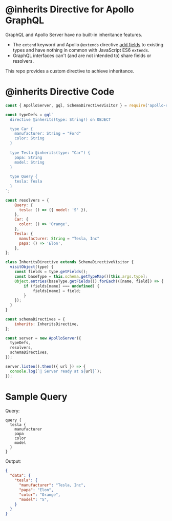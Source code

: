 # @inherits Directive for Apollo GraphQL

GraphQL and Apollo Server have no built-in inheritance features.

- The `extend` keyword and Apollo `@extends` directive [add fields](https://www.apollographql.com/docs/federation/federation-spec/#federation-schema-specification) to existing types and have nothing in common with JavaScript ES6 `extends`.
- GraphQL interfaces can't (and are not intended to) share fields or resolvers.

This repo provides a custom directive to achieve inheritance.

# @inherits Directive Code

```js
const { ApolloServer, gql, SchemaDirectiveVisitor } = require('apollo-server');

const typeDefs = gql`
  directive @inherits(type: String!) on OBJECT

  type Car {
    manufacturer: String = "Ford"
    color: String
  }
  
  type Tesla @inherits(type: "Car") {
    papa: String
    model: String
  }
  
  type Query {
    tesla: Tesla
  }
`;

const resolvers = {
    Query: {
      tesla: () => ({ model: 'S' }),
    },
    Car: {
      color: () => 'Orange',
    },
    Tesla: {
      manufacturer: String = "Tesla, Inc"
      papa: () => 'Elon',
    },
};

class InheritsDirective extends SchemaDirectiveVisitor {
  visitObject(type) {
    const fields = type.getFields();
    const baseType = this.schema.getTypeMap()[this.args.type];
    Object.entries(baseType.getFields()).forEach(([name, field]) => {
        if (fields[name] === undefined) {
            fields[name] = field;
        }
    });
  }
}

const schemaDirectives = {
    inherits: InheritsDirective,
};

const server = new ApolloServer({
  typeDefs,
  resolvers,
  schemaDirectives,
});

server.listen().then(({ url }) => {
  console.log(`🚀 Server ready at ${url}`);
});
```

# Sample Query

Query:

```gql
query {
  tesla {
    manufacturer
    papa
    color
    model
  }
}
```

Output:

```json
{
  "data": {
    "tesla": {
      "manufacturer": "Tesla, Inc",
      "papa": "Elon",
      "color": "Orange",
      "model": "S",
    }
  }
}
```


